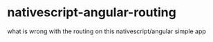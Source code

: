 # nativescript-angular-routing
what is wrong with the routing on this nativescript/angular simple app
